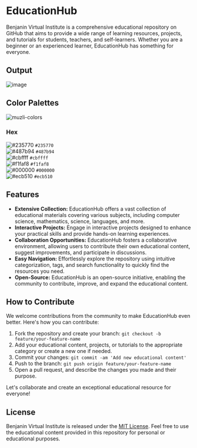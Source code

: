 # EducationHub
Benjanin Virtual Institute is a comprehensive educational repository on GitHub that aims to provide a wide range of learning resources, projects, and tutorials for students, teachers, and self-learners. Whether you are a beginner or an experienced learner, EducationHub has something for everyone.
## Output
![image](https://github.com/ahkamboh/EducationHub/assets/123060177/49754435-258d-4d2f-9c23-edf03d7e1015)
## Color Palettes
![muzli-colors](https://github.com/ahkamboh/EducationHub/assets/123060177/7f5ef3f4-a8b2-4ad8-bece-a4d2ef1db3f5)
### Hex
![#235770](https://placehold.co/15x15/235770/235770.png) `#235770`<br>
![#487b94](https://placehold.co/15x15/487b94/487b94.png) `#487b94`<br>
![#cbffff](https://placehold.co/15x15/cbffff/cbffff.png) `#cbffff`<br>
![#f1faf8](https://placehold.co/15x15/f1faf8/f1faf8.png) `#f1faf8`<br>
![#000000](https://placehold.co/15x15/000000/000000.png) `#000000`<br>
![#ecb510](https://placehold.co/15x15/ecb510/ecb510.png) `#ecb510`<br>
## Features

- **Extensive Collection:** EducationHub offers a vast collection of educational materials covering various subjects, including computer science, mathematics, science, languages, and more.
- **Interactive Projects:** Engage in interactive projects designed to enhance your practical skills and provide hands-on learning experiences.
- **Collaboration Opportunities:** EducationHub fosters a collaborative environment, allowing users to contribute their own educational content, suggest improvements, and participate in discussions.
- **Easy Navigation:** Effortlessly explore the repository using intuitive categorization, tags, and search functionality to quickly find the resources you need.
- **Open-Source:** EducationHub is an open-source initiative, enabling the community to contribute, improve, and expand the educational content.

## How to Contribute

We welcome contributions from the community to make EducationHub even better. Here's how you can contribute:

1. Fork the repository and create your branch: `git checkout -b feature/your-feature-name`
2. Add your educational content, projects, or tutorials to the appropriate category or create a new one if needed.
3. Commit your changes: `git commit -am 'Add new educational content'`
4. Push to the branch: `git push origin feature/your-feature-name`
5. Open a pull request, and describe the changes you made and their purpose.

Let's collaborate and create an exceptional educational resource for everyone!

## License

Benjanin Virtual Institute is released under the [MIT License](LICENSE). Feel free to use the educational content provided in this repository for personal or educational purposes.
